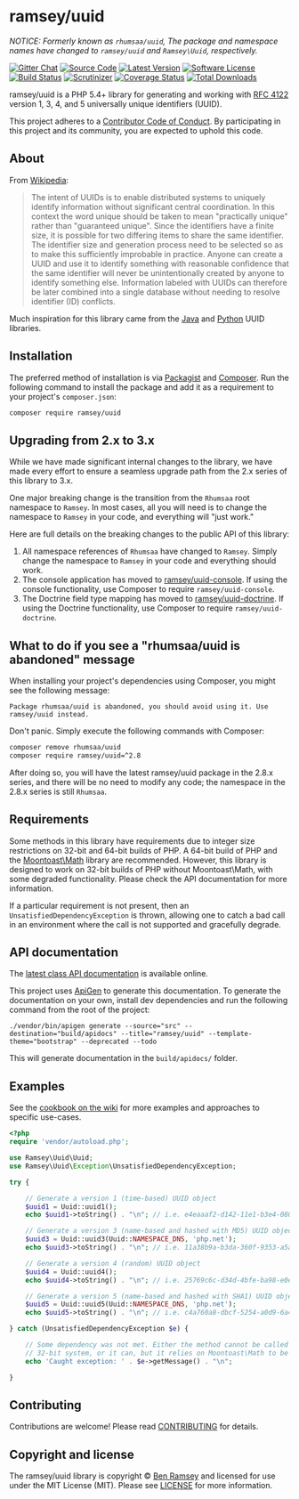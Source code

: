 # ramsey/uuid

_NOTICE: Formerly known as `rhumsaa/uuid`, The package and namespace names have changed to `ramsey/uuid` and `Ramsey\Uuid`, respectively._

[![Gitter Chat][badge-gitter]][gitter]
[![Source Code][badge-source]][source]
[![Latest Version][badge-release]][release]
[![Software License][badge-license]][license]
[![Build Status][badge-build]][build]
[![Scrutinizer][badge-quality]][quality]
[![Coverage Status][badge-coverage]][coverage]
[![Total Downloads][badge-downloads]][downloads]

ramsey/uuid is a PHP 5.4+ library for generating and working with [RFC 4122][rfc4122] version 1, 3, 4, and 5 universally unique identifiers (UUID).

This project adheres to a [Contributor Code of Conduct][conduct]. By participating in this project and its community, you are expected to uphold this code.


## About

From [Wikipedia](http://en.wikipedia.org/wiki/Universally_unique_identifier):

> The intent of UUIDs is to enable distributed systems to uniquely identify information without significant central coordination. In this context the word unique should be taken to mean "practically unique" rather than "guaranteed unique". Since the identifiers have a finite size, it is possible for two differing items to share the same identifier. The identifier size and generation process need to be selected so as to make this sufficiently improbable in practice. Anyone can create a UUID and use it to identify something with reasonable confidence that the same identifier will never be unintentionally created by anyone to identify something else. Information labeled with UUIDs can therefore be later combined into a single database without needing to resolve identifier (ID) conflicts.

Much inspiration for this library came from the [Java][javauuid] and [Python][pyuuid] UUID libraries.


## Installation

The preferred method of installation is via [Packagist][] and [Composer][]. Run the following command to install the package and add it as a requirement to your project's `composer.json`:

```bash
composer require ramsey/uuid
```


## Upgrading from 2.x to 3.x

While we have made significant internal changes to the library, we have made every effort to ensure a seamless upgrade path from the 2.x series of this library to 3.x.

One major breaking change is the transition from the `Rhumsaa` root namespace to `Ramsey`. In most cases, all you will need is to change the namespace to `Ramsey` in your code, and everything will "just work."

Here are full details on the breaking changes to the public API of this library:

1. All namespace references of `Rhumsaa` have changed to `Ramsey`. Simply change the namespace to `Ramsey` in your code and everything should work.
2. The console application has moved to [ramsey/uuid-console](https://packagist.org/packages/ramsey/uuid-console). If using the console functionality, use Composer to require `ramsey/uuid-console`.
3. The Doctrine field type mapping has moved to [ramsey/uuid-doctrine](https://packagist.org/packages/ramsey/uuid-doctrine). If using the Doctrine functionality, use Composer to require `ramsey/uuid-doctrine`.


## What to do if you see a "rhumsaa/uuid is abandoned" message

When installing your project's dependencies using Composer, you might see the following message:

```
Package rhumsaa/uuid is abandoned, you should avoid using it. Use ramsey/uuid instead.
```

Don't panic. Simply execute the following commands with Composer:

``` bash
composer remove rhumsaa/uuid
composer require ramsey/uuid=^2.8
```

After doing so, you will have the latest ramsey/uuid package in the 2.8.x series, and there will be no need to modify any code; the namespace in the 2.8.x series is still `Rhumsaa`.


## Requirements

Some methods in this library have requirements due to integer size restrictions on 32-bit and 64-bit builds of PHP. A 64-bit build of PHP and the [Moontoast\Math][] library are recommended. However, this library is designed to work on 32-bit builds of PHP without Moontoast\Math, with some degraded functionality. Please check the API documentation for more information.

If a particular requirement is not present, then an `UnsatisfiedDependencyException` is thrown, allowing one to catch a bad call in an environment where the call is not supported and gracefully degrade.


## API documentation

The [latest class API documentation][apidocs] is available online.

This project uses [ApiGen](http://apigen.org/) to generate this documentation. To generate the documentation on your own, install dev dependencies and run the following command from the root of the project:

```
./vendor/bin/apigen generate --source="src" --destination="build/apidocs" --title="ramsey/uuid" --template-theme="bootstrap" --deprecated --todo
```

This will generate documentation in the `build/apidocs/` folder.


## Examples

See the [cookbook on the wiki][wiki-cookbook] for more examples and approaches to specific use-cases.

```php
<?php
require 'vendor/autoload.php';

use Ramsey\Uuid\Uuid;
use Ramsey\Uuid\Exception\UnsatisfiedDependencyException;

try {

    // Generate a version 1 (time-based) UUID object
    $uuid1 = Uuid::uuid1();
    echo $uuid1->toString() . "\n"; // i.e. e4eaaaf2-d142-11e1-b3e4-080027620cdd

    // Generate a version 3 (name-based and hashed with MD5) UUID object
    $uuid3 = Uuid::uuid3(Uuid::NAMESPACE_DNS, 'php.net');
    echo $uuid3->toString() . "\n"; // i.e. 11a38b9a-b3da-360f-9353-a5a725514269

    // Generate a version 4 (random) UUID object
    $uuid4 = Uuid::uuid4();
    echo $uuid4->toString() . "\n"; // i.e. 25769c6c-d34d-4bfe-ba98-e0ee856f3e7a

    // Generate a version 5 (name-based and hashed with SHA1) UUID object
    $uuid5 = Uuid::uuid5(Uuid::NAMESPACE_DNS, 'php.net');
    echo $uuid5->toString() . "\n"; // i.e. c4a760a8-dbcf-5254-a0d9-6a4474bd1b62

} catch (UnsatisfiedDependencyException $e) {

    // Some dependency was not met. Either the method cannot be called on a
    // 32-bit system, or it can, but it relies on Moontoast\Math to be present.
    echo 'Caught exception: ' . $e->getMessage() . "\n";

}
```


## Contributing

Contributions are welcome! Please read [CONTRIBUTING][] for details.


## Copyright and license

The ramsey/uuid library is copyright © [Ben Ramsey](https://benramsey.com/) and licensed for use under the MIT License (MIT). Please see [LICENSE][] for more information.



[rfc4122]: http://tools.ietf.org/html/rfc4122
[conduct]: https://github.com/ramsey/uuid/blob/master/CONDUCT.md
[javauuid]: http://docs.oracle.com/javase/6/docs/api/java/util/UUID.html
[pyuuid]: http://docs.python.org/3/library/uuid.html
[packagist]: https://packagist.org/packages/ramsey/uuid
[composer]: http://getcomposer.org/
[moontoast\math]: https://packagist.org/packages/moontoast/math
[apidocs]: http://docs.benramsey.com/ramsey-uuid/latest/
[wiki-cookbook]: https://github.com/ramsey/uuid/wiki/Ramsey%5CUuid-Cookbook
[contributing]: https://github.com/ramsey/uuid/blob/master/CONTRIBUTING.md

[badge-gitter]: https://img.shields.io/badge/gitter-join_chat-brightgreen.svg?style=flat-square
[badge-source]: https://img.shields.io/badge/source-ramsey/uuid-blue.svg?style=flat-square
[badge-release]: https://img.shields.io/packagist/v/ramsey/uuid.svg?style=flat-square
[badge-license]: https://img.shields.io/badge/license-MIT-brightgreen.svg?style=flat-square
[badge-build]: https://img.shields.io/travis/ramsey/uuid/master.svg?style=flat-square
[badge-quality]: https://img.shields.io/scrutinizer/g/ramsey/uuid/master.svg?style=flat-square
[badge-coverage]: https://img.shields.io/coveralls/ramsey/uuid/master.svg?style=flat-square
[badge-downloads]: https://img.shields.io/packagist/dt/ramsey/uuid.svg?style=flat-square

[gitter]: https://gitter.im/ramsey/uuid
[source]: https://github.com/ramsey/uuid
[release]: https://packagist.org/packages/ramsey/uuid
[license]: https://github.com/ramsey/uuid/blob/master/LICENSE
[build]: https://travis-ci.org/ramsey/uuid
[quality]: https://scrutinizer-ci.com/g/ramsey/uuid/
[coverage]: https://coveralls.io/r/ramsey/uuid?branch=master
[downloads]: https://packagist.org/packages/ramsey/uuid
